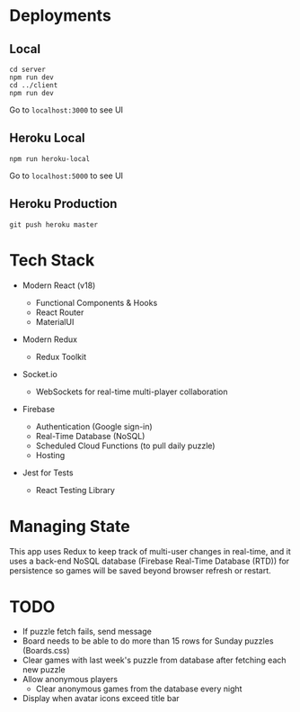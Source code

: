# Deployments

## Local
```
cd server
npm run dev
cd ../client
npm run dev
```
Go to `localhost:3000` to see UI

## Heroku Local
```
npm run heroku-local
```
Go to `localhost:5000` to see UI

## Heroku Production
```
git push heroku master
```


# Tech Stack

* Modern React (v18)
  * Functional Components & Hooks
  * React Router
  * MaterialUI 
* Modern Redux
  * Redux Toolkit
* Socket.io
  * WebSockets for real-time multi-player collaboration
* Firebase 
  * Authentication (Google sign-in)
  * Real-Time Database (NoSQL)
  * Scheduled Cloud Functions (to pull daily puzzle)
  * Hosting

* Jest for Tests
  * React Testing Library


# Managing State

This app uses Redux to keep track of multi-user changes in real-time, and it uses a back-end NoSQL database (Firebase Real-Time Database (RTD)) for persistence so games will be saved beyond browser refresh or restart. 

# TODO

* If puzzle fetch fails, send message
* Board needs to be able to do more than 15 rows for Sunday puzzles (Boards.css)
* Clear games with last week's puzzle from database after fetching each new puzzle
* Allow anonymous players
  * Clear anonymous games from the database every night
* Display when avatar icons exceed title bar




